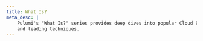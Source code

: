 ```yaml
---
title: What Is?
meta_desc: |
    Pulumi's "What Is?" series provides deep dives into popular Cloud Engineering terminology, topis,
    and leading techniques.
---
```

